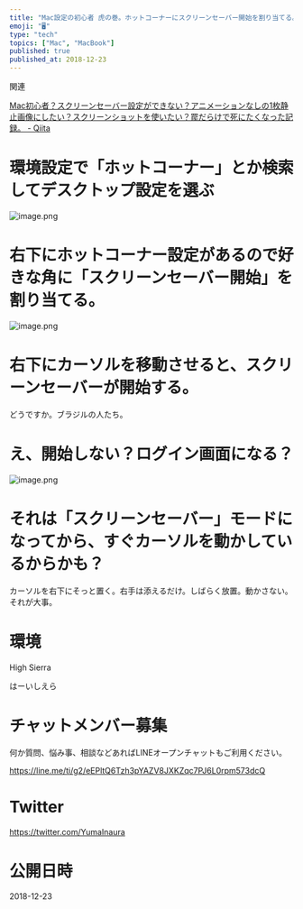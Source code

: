 ```yaml
---
title: "Mac設定の初心者 虎の巻。ホットコーナーにスクリーンセーバー開始を割り当てる。全画面プレビュー用にもおすすめ。ログイン画面になる？バグ？不"
emoji: "🖥"
type: "tech"
topics: ["Mac", "MacBook"]
published: true
published_at: 2018-12-23
---
```


関連

[Mac初心者？スクリーンセーバー設定ができない？アニメーションなしの1枚静止画像にしたい？スクリーンショットを使いたい？罠だらけで死にたくなった記録。 - Qiita](https://qiita.com/YumaInaura/items/8c815b9f622f47c792ca)

# 環境設定で「ホットコーナー」とか検索してデスクトップ設定を選ぶ

![image.png](https://qiita-image-store.s3.amazonaws.com/0/89618/1a822aa4-4fe3-7208-d0e8-a67a131d1155.png)

# 右下にホットコーナー設定があるので好きな角に「スクリーンセーバー開始」を割り当てる。

![image.png](https://qiita-image-store.s3.amazonaws.com/0/89618/28cf06c8-b258-182a-8e9a-2c561ac64fcd.png)

# 右下にカーソルを移動させると、スクリーンセーバーが開始する。

どうですか。ブラジルの人たち。

# え、開始しない？ログイン画面になる？


![image.png](https://qiita-image-store.s3.amazonaws.com/0/89618/85c17d83-df92-55cd-a2b3-ff3b12f99e39.png)


# それは「スクリーンセーバー」モードになってから、すぐカーソルを動かしているからかも？

カーソルを右下にそっと置く。右手は添えるだけ。しばらく放置。動かさない。それが大事。



# 環境

High Sierra

はーいしえら









<!-- Update From Qiita API -->

# チャットメンバー募集


何か質問、悩み事、相談などあればLINEオープンチャットもご利用ください。

https://line.me/ti/g2/eEPltQ6Tzh3pYAZV8JXKZqc7PJ6L0rpm573dcQ





# Twitter


https://twitter.com/YumaInaura


<!-- Update From Qiita API -->



# 公開日時

2018-12-23
